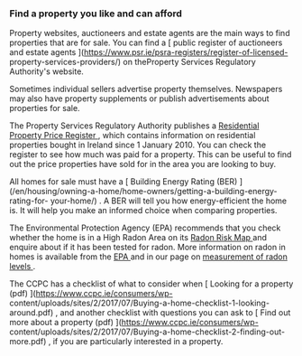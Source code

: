 ###  Find a property you like and can afford

Property websites, auctioneers and estate agents are the main ways to find
properties that are for sale. You can find a [ public register of auctioneers
and estate agents ](https://www.psr.ie/psra-registers/register-of-licensed-
property-services-providers/) on theProperty Services Regulatory Authority's
website.

Sometimes individual sellers advertise property themselves. Newspapers may
also have property supplements or publish advertisements about properties for
sale.

The Property Services Regulatory Authority publishes a [ Residential Property
Price Register ](https://www.propertypriceregister.ie/) , which contains
information on residential properties bought in Ireland since 1 January 2010.
You can check the register to see how much was paid for a property. This can
be useful to find out the price properties have sold for in the area you are
looking to buy.

All homes for sale must have a [ Building Energy Rating (BER)
](/en/housing/owning-a-home/home-owners/getting-a-building-energy-rating-for-
your-home/) . A BER will tell you how energy-efficient the home is. It will
help you make an informed choice when comparing properties.

The Environmental Protection Agency (EPA) recommends that you check whether
the home is in a High Radon Area on its [ Radon Risk Map
](http://www.epa.ie/radiation) and enquire about if it has been tested for
radon. More information on radon in homes is available from the [ EPA
](http://www.epa.ie) and in our page on [ measurement of radon levels
](/en/environment/buildings-and-structures/radon-in-buildings/) .

The CCPC has a checklist of what to consider when [ Looking for a property
(pdf) ](https://www.ccpc.ie/consumers/wp-
content/uploads/sites/2/2017/07/Buying-a-home-checklist-1-looking-around.pdf)
, and another checklist with questions you can ask to [ Find out more about a
property (pdf) ](https://www.ccpc.ie/consumers/wp-
content/uploads/sites/2/2017/07/Buying-a-home-checklist-2-finding-out-
more.pdf) , if you are particularly interested in a property.
